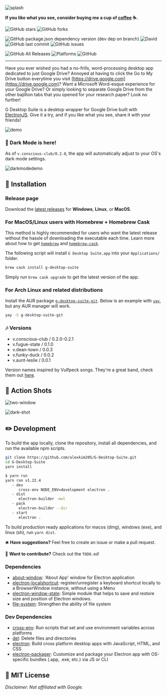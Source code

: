 ![splash](static/gd_electron_logo.png)

**If you like what you see, consider buying me a cup of [coffee](https://www.buymeacoffee.com/alexgkim) ☕.**

![GitHub stars](https://img.shields.io/github/stars/alexkim205/G-Desktop-Suite?style=social)
![GitHub forks](https://img.shields.io/github/forks/alexkim205/G-Desktop-Suite?style=social)

![GitHub package.json dependency version (dev dep on branch)](https://img.shields.io/github/package-json/dependency-version/alexkim205/G-Desktop-Suite/dev/electron?style=flat-square)
![David](https://img.shields.io/david/alexkim205/G-Desktop-Suite?style=flat-square)
![GitHub last commit](https://img.shields.io/github/last-commit/alexkim205/G-Desktop-Suite?style=flat-square)
![GitHub issues](https://img.shields.io/github/issues/alexkim205/G-Desktop-Suite?style=flat-square)

![GitHub All Releases](https://img.shields.io/github/downloads/alexkim205/G-Desktop-Suite/total?style=flat-square)
![Platforms](https://img.shields.io/badge/platform-macos%20%7C%20windows%20%7C%20linux-lightgrey?style=flat-square)
![GitHub](https://img.shields.io/github/license/alexkim205/G-Desktop-Suite?style=flat-square)

---

Have you ever wished you had a no-frills, word-processing desktop app dedicated to just Google Drive? Annoyed at having to click the Go to My Drive button everytime you visit [https://drive.google.com](https://drive.google.com)? Want a Microsoft Word-esque experience for your Google Drive? Or simply looking to separate Google Drive from the other bajillion tabs that you opened for your research paper? Look no further!

G Desktop Suite is a desktop wrapper for Google Drive built with [ElectronJS](https://github.com/electron/electron). Give it a try, and if you like what you see, share it with your friends!

![demo](static/gd_demo.gif)

### 🌙 Dark Mode is here!

As of `v.conscious-club/0.2.0`, the app will automatically adjust to your OS's dark mode settings.

![darkmodedemo](static/gd_darkmode_demo.gif)

## 📀 Installation

### Release page

Download the [latest releases](https://github.com/alexkim205/G-Desktop-Suite/releases) for **Windows**, **Linux**, or **MacOS**.

### For MacOS/Linux users with Homebrew + Homebrew Cask

This method is highly recommended for users who want the latest release without the hassle of downloading the executable each time. Learn more about how to get [`homebrew`](https://brew.sh/) and [`homebrew-cask`](https://github.com/Homebrew/homebrew-cask).

The following script will install `G Desktop Suite.app` into your `Applications/` folder.

```sh
brew cask install g-desktop-suite
```

Simply run `brew cask upgrade` to get the latest version of the app.

### For Arch Linux and related distributions

Install the AUR package [`g-desktop-suite-git`](https://aur.archlinux.org/packages/g-desktop-suite-git/). Below is an example with [`yay`](https://github.com/Jguer/yay), but any AUR manager will work.

```sh
yay -S g-desktop-suite-git
```

### 🎶 Versions

- v.conscious-club / 0.2.0-0.2.1
- v.fugue-state / 0.1.0
- v.dean-town / 0.0.3
- v.funky-duck / 0.0.2
- v.aunt-leslie / 0.0.1

Version names inspired by Vulfpeck songs. They're a great band, check them out [here](https://vulfpeck.com/).

## 📸 Action Shots

![two-window](static/two-window-shot.png)

![dark-shot](static/dark-shot.png)

## ✏️ Development

To build the app locally, clone the repository, install all dependencies, and run the available npm scripts.

```sh
git clone https://github.com/alexkim205/G-Desktop-Suite.git
cd G-Desktop-Suite
yarn install
```

```sh
$ yarn run
yarn run v1.22.4
   - dev
      cross-env NODE_ENV=development electron .
   - dist
      electron-builder -mwl
   - pack
      electron-builder --dir
   - start
      electron .
```

To build production ready applications for macos (dmg), windows (exe), and linux (sh), run `yarn dist`.

🛎️ **Have suggestions?** Feel free to create an issue or make a pull request.

🤝 **Want to contribute?** Check out the `TODO.md`!

### Dependencies

- [about-window](https://ghub.io/about-window): &#39;About App&#39; window for Electron application
- [electron-localshortcut](https://ghub.io/electron-localshortcut): register/unregister a keyboard shortcut locally to a BrowserWindow instance, without using a Menu
- [electron-window-state](https://ghub.io/electron-window-state): Simple module that helps to save and restore size and position of Electron windows.
- [file-system](https://ghub.io/file-system): Strengthen the ability of file system

### Dev Dependencies

- [cross-env](https://ghub.io/cross-env): Run scripts that set and use environment variables across platforms
- [del](https://ghub.io/del): Delete files and directories
- [electron](https://ghub.io/electron): Build cross platform desktop apps with JavaScript, HTML, and CSS
- [electron-packager](https://ghub.io/electron-packager): Customize and package your Electron app with OS-specific bundles (.app, .exe, etc.) via JS or CLI

## 📜 MIT License

_Disclaimer: Not affiliated with Google._
